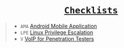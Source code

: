 <div align="center">

# [`Checklists`](https://github.com/Anlominus/HacKingPro/tree/main/Checklist)
  
</div>

> - `AMA` [Android Mobile Application]() <br>
> - `LPE` [Linux Privilege Escalation]() <br>
> - `V` [VoIP for Penetration Testers]() 
